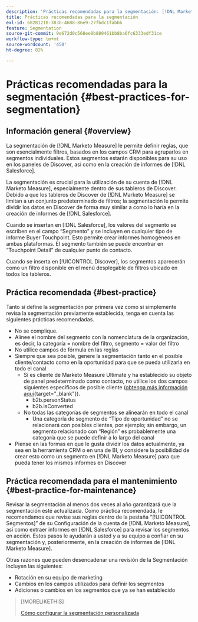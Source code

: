 ```yaml
---
description: 'Prácticas recomendadas para la segmentación: [!DNL Marketo Measure]'
title: Prácticas recomendadas para la segmentación
exl-id: 68281210-383b-4688-86e9-27fbdc1fabbb
feature: Segmentation
source-git-commit: 9e672d0c568ee0b889461bb8ba6fc6333edf31ce
workflow-type: tm+mt
source-wordcount: '450'
ht-degree: 82%

---
```


# Prácticas recomendadas para la segmentación {#best-practices-for-segmentation}

## Información general {#overview}

La segmentación de [!DNL Marketo Measure] le permite definir reglas, que son esencialmente filtros, basados en los campos CRM para agruparlos en segmentos individuales. Estos segmentos estarán disponibles para su uso en los paneles de Discover, así como en la creación de informes de [!DNL Salesforce].

La segmentación es crucial para la utilización de su cuenta de [!DNL Marketo Measure], especialmente dentro de sus tableros de Discover. Debido a que los tableros de Discover de [!DNL Marketo Measure] se limitan a un conjunto predeterminado de filtros; la segmentación le permite dividir los datos en Discover de forma muy similar a como lo haría en la creación de informes de [!DNL Salesforce].

Cuando se insertan en [!DNL Salesforce], los valores del segmento se escriben en el campo “Segmento” y se incluyen en cualquier tipo de informe Buyer Touchpoint. Esto permite crear informes homogéneos en ambas plataformas. El segmento también se puede encontrar en “Touchpoint Detail” de cualquier punto de contacto.

Cuando se inserta en [!UICONTROL Discover], los segmentos aparecerán como un filtro disponible en el menú desplegable de filtros ubicado en todos los tableros.

## Práctica recomendada {#best-practice}

Tanto si define la segmentación por primera vez como si simplemente revisa la segmentación previamente establecida, tenga en cuenta las siguientes prácticas recomendadas.

* No se complique.
* Alinee el nombre del segmento con la nomenclatura de la organización, es decir, la categoría = nombre del filtro, segmento = valor del filtro
* No utilice campos de fórmula en las reglas
* Siempre que sea posible, genere la segmentación tanto en el posible cliente/contacto como en la oportunidad para que se pueda utilizarla en todo el canal
   * Si es cliente de Marketo Measure Ultimate y ha establecido su objeto de panel predeterminado como contacto, no utilice los dos campos siguientes específicos de posible cliente ([obtenga más información aquí](/help/marketo-measure-ultimate/data-integrity-requirement.md){target="_blank"}).
      * b2b.personStatus
      * b2b.isConverted
   * No todas las categorías de segmentos se alinearán en todo el canal
      * Una categoría de segmento de “Tipo de oportunidad” no se relacionará con posibles clientes, por ejemplo; sin embargo, un segmento relacionado con “Región” es probablemente una categoría que se puede definir a lo largo del canal
* Piense en las formas en que le gusta dividir los datos actualmente, ya sea en la herramienta CRM o en una de BI, y considere la posibilidad de crear esto como un segmento en [!DNL Marketo Measure] para que pueda tener los mismos informes en Discover

## Práctica recomendada para el mantenimiento {#best-practice-for-maintenance}

Revisar la segmentación al menos dos veces al año garantizará que la segmentación esté actualizada. Como práctica recomendada, le recomendamos que revise sus reglas dentro de la pestaña “[!UICONTROL Segmentos]” de su Configuración de la cuenta de [!DNL Marketo Measure], así como extraer informes en [!DNL Salesforce] para revisar los segmentos en acción. Estos pasos le ayudarán a usted y a su equipo a confiar en su segmentación y, posteriormente, en la creación de informes de [!DNL Marketo Measure].

Otras razones que pueden desencadenar una revisión de la Segmentación incluyen las siguientes:

* Rotación en su equipo de marketing
* Cambios en los campos utilizados para definir los segmentos
* Adiciones o cambios en los segmentos que ya se han establecido

>[!MORELIKETHIS]
>
>[Cómo configurar la segmentación personalizada](/help/advanced-marketo-measure-features/segmentation/custom-segmentation.md)
